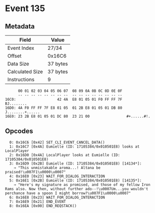 # Event 135

## Metadata

| Field           | Value    |
|-----------------|----------|
| Event Index     | 27/34    |
| Offset          | 0x16C6   |
| Data Size       | 37 bytes |
| Calculated Size | 37 bytes |
| Instructions    | 9        |

```
      00 01 02 03 04 05 06 07  08 09 0A 0B 0C 0D 0E 0F
      -- -- -- -- -- -- -- --  -- -- -- -- -- -- -- --
16C0:                   42 4A  E8 01 05 01 F0 FF FF 7F        BJ........
16D0: 4A F0 FF FF 7F E8 01 05  01 2B E8 01 05 01 DB 80  J........+......
16E0: 23 2B E8 01 05 01 DC 80  23 21 00                 #+......#!.     
```

## Opcodes

```
  0: 0x16C6 [0x42] SET_CLI_EVENT_CANCEL_DATA()
  1: 0x16C7 [0x4A] Eumielle (ID: 17105384/0x010501E8) looks at LocalPlayer
  2: 0x16D0 [0x4A] LocalPlayer looks at Eumielle (ID: 17105384/0x010501E8)
  3: 0x16D9 [0x2B] Eumielle (ID: 17105384/0x010501E8) [14134*]:
    → "This unmistakable aroma...! Altana be praised!\u007F1\u0000\u0007"
  4: 0x16E0 [0x23] WAIT_FOR_DIALOG_INTERACTION
  5: 0x16E1 [0x2B] Eumielle (ID: 17105384/0x010501E8) [14135*]:
    → "Here's my signature as promised, and those of my fellow Iron Rams also. Now then, without further ado--!\u0007Um...you wouldn't perchance have a spoon I might borrow?\u007F1\u0000\u0007"
  6: 0x16E8 [0x23] WAIT_FOR_DIALOG_INTERACTION
  7: 0x16E9 [0x21] END_EVENT
  8: 0x16EA [0x00] END_REQSTACK()
```
